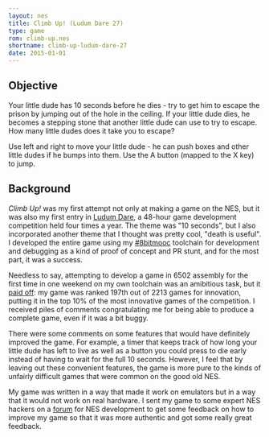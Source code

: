 ```yaml
---
layout: nes
title: Climb Up! (Ludum Dare 27)
type: game
rom: climb-up.nes
shortname: climb-up-ludum-dare-27
date: 2015-01-01
---
```


Objective
---------
Your little dude has 10 seconds before he dies - try to get him to escape the prison by jumping out of the hole in the ceiling. If your little dude dies, he becomes a stepping stone that another little dude can use to try to escape. How many little dudes does it take you to escape?

Use left and right to move your little dude - he can push boxes and other little dudes if he bumps into them. Use the A button (mapped to the X key) to jump.


Background
----------
*Climb Up!* was my first attempt not only at making a game on the NES, but it was also my first entry in [Ludum Dare][], a 48-hour game development competition held four times a year. The theme was "10 seconds", but I also incorporated another theme that I thought was pretty cool, "death is useful". I developed the entire game using my [#8bitmooc][] toolchain for development and debugging as a kind of proof of concept and PR stunt, and for the most part, it was a success.

Needless to say, attempting to develop a game in 6502 assembly for the first time in one weekend on my own toolchain was an amibitious task, but it [paid off][]: my game was ranked 197th out of 2213 games for innovation, putting it in the top 10% of the most innovative games of the competition. I received piles of comments congratulating me for being able to produce a complete game, even if it was a bit buggy.

There were some comments on some features that would have definitely improved the game. For example, a timer that keeps track of how long your little dude has left to live as well as a button you could press to die early instead of having to wait for the full 10 seconds. However, I feel that by leaving out these convenient features, the game is more pure to the kinds of unfairly difficult games that were common on the good old NES.

My game was written in a way that made it work on emulators but in a way that it would not work on real hardware. I sent my game to some expert NES hackers on a [forum][] for NES development to get some feedback on how to improve my game so that it was more authentic and got some really great feedback.



[Ludum Dare]: http://ludumdare.com/
[#8bitmooc]: http://github.com/isharacomix/8bitmooc
[paid off]: http://ludumdare.com/compo/ludum-dare-27/?action=preview&uid=23902
[forum]: http://forum.nesdev.com
